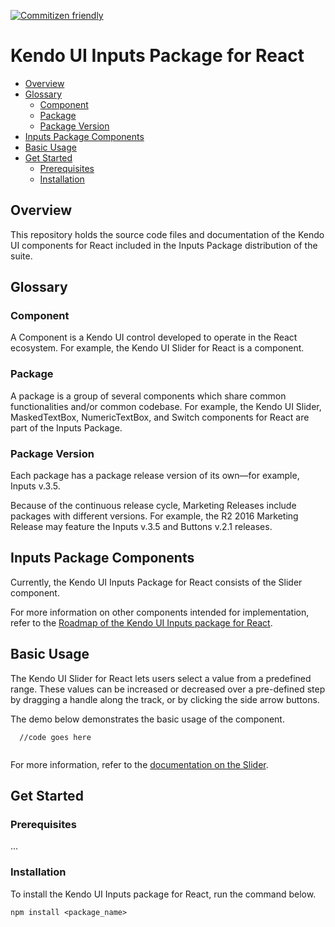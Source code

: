 [![Commitizen friendly](https://img.shields.io/badge/commitizen-friendly-brightgreen.svg)](http://commitizen.github.io/cz-cli/)

# Kendo UI Inputs Package for React

* [Overview](https://github.com/telerik/kendo-react-inputs#overview)
* [Glossary](https://github.com/telerik/kendo-react-inputs#glossary)
  * [Component](https://github.com/telerik/kendo-react-inputs#component)
  * [Package](https://github.com/telerik/kendo-react-inputs#package)
  * [Package Version](https://github.com/telerik/kendo-react-inputs#package-version)
* [Inputs Package Components](https://github.com/telerik/kendo-react-inputs#inputs-package-components)
* [Basic Usage](https://github.com/telerik/kendo-react-inputs#basic-usage)
* [Get Started](https://github.com/telerik/kendo-react-inputs#get-started)
  * [Prerequisites](https://github.com/telerik/kendo-react-inputs#prerequisites)
  * [Installation](https://github.com/telerik/kendo-react-inputs#installation)

## Overview

This repository holds the source code files and documentation of the Kendo UI components for React included in the Inputs Package distribution of the suite.

## Glossary

### Component

A Component is a Kendo UI control developed to operate in the React ecosystem. For example, the Kendo UI Slider for React is a component.

### Package

A package is a group of several components which share common functionalities and/or common codebase. For example, the Kendo UI Slider, MaskedTextBox, NumericTextBox, and Switch components for React are part of the Inputs Package.

### Package Version

Each package has a package release version of its own&mdash;for example, Inputs v.3.5.

Because of the continuous release cycle, Marketing Releases include packages with different versions. For example, the R2 2016 Marketing Release may feature the Inputs v.3.5 and Buttons v.2.1 releases.

## Inputs Package Components

Currently, the Kendo UI Inputs Package for React consists of the Slider component.

For more information on other components intended for implementation, refer to the [Roadmap of the Kendo UI Inputs package for React](https://github.com/telerik/kendo-react-inputs/blob/master/docs/roadmap.md).

## Basic Usage

The Kendo UI Slider for React lets users select a value from a predefined range. These values can be increased or decreased over a pre-defined step by dragging a handle along the track, or by clicking the side arrow buttons.

The demo below demonstrates the basic usage of the component.

```html-preview
  //code goes here
```
```jsx
```

For more information, refer to the [documentation on the Slider](https://github.com/telerik/kendo-react-inputs/blob/master/docs/slider/overview.md).

## Get Started

### Prerequisites

...

### Installation

To install the Kendo UI Inputs package for React, run the command below.

    npm install <package_name>
